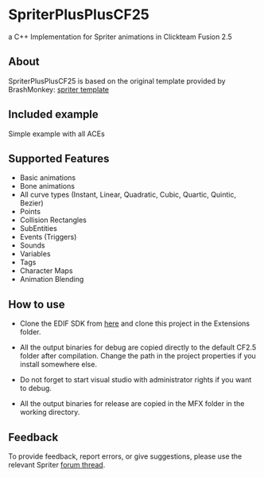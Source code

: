 # SpriterPlusPlusCF25
a C++ Implementation for Spriter animations in Clickteam Fusion 2.5

## About
SpriterPlusPlusCF25 is based on the original template provided by BrashMonkey:
[spriter template](https://github.com/lucidspriter/SpriterPlusPlus/ "BrashMonkey Github")

## Included example
Simple example with all ACEs

## Supported Features
* Basic animations
* Bone animations
* All curve types (Instant, Linear, Quadratic, Cubic, Quartic, Quintic, Bezier)
* Points
* Collision Rectangles
* SubEntities
* Events (Triggers)
* Sounds
* Variables
* Tags
* Character Maps
* Animation Blending

## How to use

* Clone the EDIF SDK from [here](https://github.com/ClicksEnStock/windows-edif-CF25/ "Windows EDIF") and clone this project in the Extensions folder.

* All the output binaries for debug are copied directly to the default CF2.5 folder after compilation. Change the path in the project properties if you install somewhere else.
* Do not forget to start visual studio with administrator rights if you want to debug.
* All the output binaries for release are copied in the MFX folder in the working directory.

## Feedback
To provide feedback, report errors, or give suggestions, please use the relevant Spriter [forum thread](http://community.clickteam.com/threads/91759-Beta-Spriter-Object-Extension "Clickteam forum").
